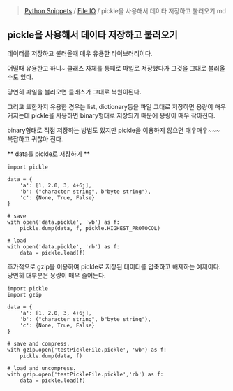 > [Python Snippets](../README.md) / [File IO](README.md) / pickle을 사용해서 데이타 저장하고 불러오기.md
## pickle을 사용해서 데이타 저장하고 불러오기
데이터를 저장하고 불러올때 매우 유용한 라이브러리이다.

어떨때 유용한고 하니~ 클래스 자체를 통째로 파일로 저장했다가 그것을 그대로 불러올수도 있다.

당연히 파일을 불러오면 클래스가 그대로 복원이된다. 

그리고 또한가지 유용한 경우는 list, dictionary등을 파일 그대로 저장하면 용량이 매우 커지는데 pickle을 사용하면 binary형태로 저장되기 때문에 용량이 매우 작아진다.

binary형태로 직접 저장하는 방법도 있지만 pickle을 이용하지 않으면 매우매우~~~  복잡하고 귀찮아 진다.

** data를 pickle로 저장하기 **

```
import pickle

data = {
    'a': [1, 2.0, 3, 4+6j],
    'b': ("character string", b"byte string"),
    'c': {None, True, False}
}

# save
with open('data.pickle', 'wb') as f:
    pickle.dump(data, f, pickle.HIGHEST_PROTOCOL)
    
# load
with open('data.pickle', 'rb') as f:
    data = pickle.load(f)
```

추가적으로 gzip을 이용하여 pickle로 저장된 데이터를 압축하고 해제하는 예제이다. 당연히 대부분은 용량이 매우 줄어든다.

```
import pickle
import gzip

data = {
    'a': [1, 2.0, 3, 4+6j],
    'b': ("character string", b"byte string"),
    'c': {None, True, False}
}

# save and compress.
with gzip.open('testPickleFile.pickle', 'wb') as f:
    pickle.dump(data, f)

# load and uncompress.
with gzip.open('testPickleFile.pickle','rb') as f:
    data = pickle.load(f)
```